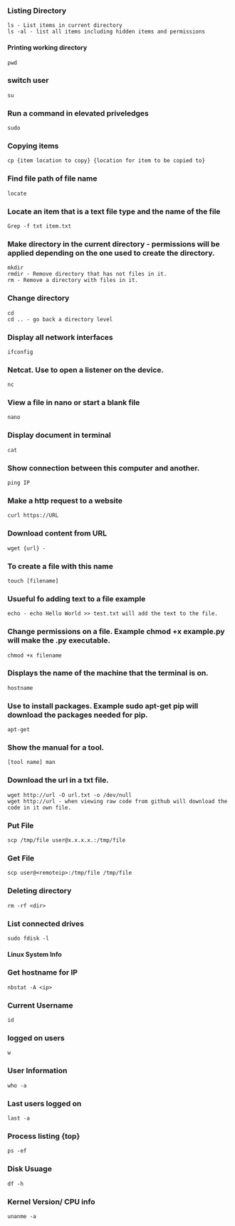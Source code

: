### Listing Directory
```
ls - List items in current directory 
ls -al - list all items including hidden items and permissions
```
#### Printing working directory 
```
pwd 
```

### switch user
```
su
```

### Run a command in elevated priveledges
```
sudo
```
### Copying items
```
cp {item location to copy} {location for item to be copied to}
```  
  
### Find file path of file name
```
locate
```

### Locate an item that is a text file type and the name of the file
```
Grep -f txt item.txt 
```

### Make directory in the current directory - permissions will be applied depending on the one used to create the directory.
```
mkdir  
rmdir - Remove directory that has not files in it.  
rm - Remove a directory with files in it.  
```

###  Change directory 
```
cd  
cd .. - go back a directory level
```
### Display all network interfaces
```
ifconfig
```
### Netcat. Use to open a listener on the device. 
```
nc
```
### View a file in nano or start a blank file
```
nano
```
###  Display document in terminal
```
cat
```
### Show connection between this computer and another.
```
ping IP
```
### Make a http request to a website 
```
curl https://URL
```
### Download content from URL
```
wget {url} - 
```

### To create a file with this name
```
touch [filename]
```
### Usueful fo adding text to a file example 
```
echo - echo Hello World >> test.txt will add the text to the file.
```
### Change permissions on a file. Example chmod +x example.py will make the .py executable.
```
chmod +x filename
```
### Displays the name of the machine that the terminal is on.
```
hostname 
```

### Use to install packages. Example sudo apt-get pip will download the packages needed for pip.
```
apt-get 
```
### Show the manual for a tool. 
```
[tool name] man
```

### Download the url in a txt file.
```
wget http://url -O url.txt -o /dev/null
wget http://url - when viewing raw code from github will download the code in it own file.

```

### Put File
```
scp /tmp/file user@x.x.x.x.:/tmp/file
```
### Get File
```
scp user@<remoteip>:/tmp/file /tmp/file
```

### Deleting directory 
```
rm -rf <dir>
```

### List connected drives
```
sudo fdisk -l
```

#### Linux System Info

### Get hostname for IP
```
nbstat -A <ip> 
```
### Current Username
```
id
```
### logged on users
```
w
```
### User Information
```
who -a 
```
### Last users logged on
```
last -a 
```
### Process listing {top}
```
ps -ef
```
### Disk Usuage
```
df -h
```
### Kernel Version/ CPU info
```
unanme -a
```

